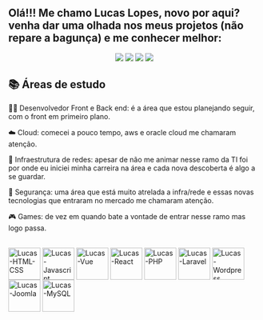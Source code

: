 ## Olá!!! Me chamo Lucas Lopes, novo por aqui? venha dar uma olhada nos meus projetos (não repare a bagunça) e me conhecer melhor:

<div align="center"> 
  <a href="https://www.linkedin.com/in/devlucaspl" target="_blank"><img src="https://img.shields.io/badge/-LinkedIn-%230077B5?style=for-the-badge&logo=linkedin&logoColor=white" target="_blank"></a>
  <a href="https://instagram.com/devlucas_pl" target="_blank"><img src="https://img.shields.io/badge/-Instagram-%23E4405F?style=for-the-badge&logo=instagram&logoColor=white" target="_blank"></a>
  <a href = "https://twitter.com/DevLucasPL"><img src="https://img.shields.io/badge/-Twitter-%231DA1F2?style=for-the-badge&logo=twitter&logoColor=white" target="_blank"></a> 
  <a href = "mailto:lucaslopes@unitins.br"><img src="https://img.shields.io/badge/-Gmail-%23333?style=for-the-badge&logo=gmail&logoColor=white" target="_blank"></a> 
</div>

## :books: Áreas de estudo

:man_technologist: Desenvolvedor Front e Back end: é a área que estou planejando seguir, com o front em primeiro plano.

:cloud: Cloud: comecei a pouco tempo, aws e oracle cloud me chamaram atenção.

:signal_strength: Infraestrutura de redes: apesar de não me animar nesse ramo da TI foi por onde eu iniciei minha carreira na área e cada nova descoberta é algo a se guardar.

:closed_lock_with_key: Segurança: uma área que está muito atrelada a infra/rede e essas novas tecnologias que entraram no mercado me chamaram atenção.

:video_game: Games: de vez em quando bate a vontade de entrar nesse ramo mas logo passa.

<div style="display: inline_block"><br>
  <img align="center" alt="Lucas-HTML-CSS" height="64" width="64" src="https://img.icons8.com/external-flatart-icons-outline-flatarticons/64/000000/external-html-programming-and-coding-flatart-icons-outline-flatarticons.png">
  <img align="center" alt="Lucas-Javascript" height="64" width="64" src="https://img.icons8.com/ios/100/000000/javascript--v1.png">
  <img align="center" alt="Lucas-Vue" height="64" width="64" src="https://img.icons8.com/windows/64/000000/vuejs.png">
  <img align="center" alt="Lucas-React" height="64" width="64" src="https://img.icons8.com/wired/64/000000/react.png">
  <img align="center" alt="Lucas-PHP" height="64" width="64" src="https://img.icons8.com/wired/64/000000/php-logo.png">
  <img align="center" alt="Lucas-Laravel" height="64" width="64" src="https://img.icons8.com/ios/100/000000/laravel.png">
  <img align="center" alt="Lucas-Wordpress" height="64" width="64" src="https://img.icons8.com/windows/64/000000/wordpress.png">
  <img align="center" alt="Lucas-Joomla" height="64" width="64" src="https://img.icons8.com/ios-filled/100/000000/joomla.png">
  <img align="center" alt="Lucas-MySQL" height="64" width="64" src="https://img.icons8.com/ios/100/000000/mysql-logo.png">
</div>
  
 ##

